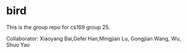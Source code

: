 # bird
This is the group repo for cs169 group 25.

Collaborator:
Xiaoyang Bai,Gefei Han,Mingjian Lu, Gongjian Wang, Wu, Shuo Yao


